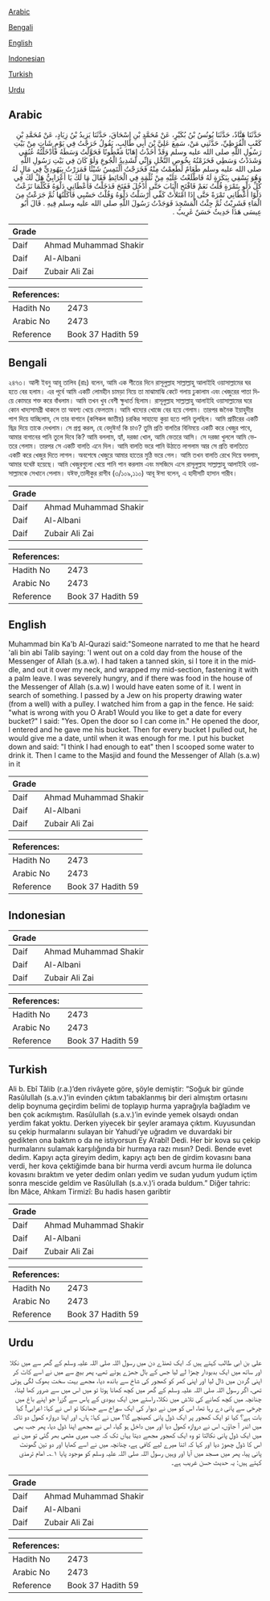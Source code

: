 [Arabic](#arabic)

[Bengali](#bengali)

[English](#english)

[Indonesian](#indonesian)

[Turkish](#turkish)

[Urdu](#urdu)

## Arabic


<div dir="rtl" lang="ar" style={{fontSize:'larger',backgroundColor:'#f8f9fa',padding:20}}>
حَدَّثَنَا هَنَّادٌ، حَدَّثَنَا يُونُسُ بْنُ بُكَيْرٍ، عَنْ مُحَمَّدِ بْنِ إِسْحَاقَ، حَدَّثَنَا يَزِيدُ بْنُ زِيَادٍ، عَنْ مُحَمَّدِ بْنِ كَعْبٍ الْقُرَظِيِّ، حَدَّثَنِي مَنْ، سَمِعَ عَلِيَّ بْنَ أَبِي طَالِبٍ، يَقُولُ خَرَجْتُ فِي يَوْمٍ شَاتٍ مِنْ بَيْتِ رَسُولِ اللَّهِ صلى الله عليه وسلم وَقَدْ أَخَذْتُ إِهَابًا مَعْطُونًا فَحَوَّلْتُ وَسَطَهُ فَأَدْخَلْتُهُ عُنُقِي وَشَدَدْتُ وَسَطِي فَحَزَمْتُهُ بِخُوصِ النَّخْلِ وَإِنِّي لَشَدِيدُ الْجُوعِ وَلَوْ كَانَ فِي بَيْتِ رَسُولِ اللَّهِ صلى الله عليه وسلم طَعَامٌ لَطَعِمْتُ مِنْهُ فَخَرَجْتُ أَلْتَمِسُ شَيْئًا فَمَرَرْتُ بِيَهُودِيٍّ فِي مَالٍ لَهُ وَهُوَ يَسْقِي بِبَكَرَةٍ لَهُ فَاطَّلَعْتُ عَلَيْهِ مِنْ ثُلْمَةٍ فِي الْحَائِطِ فَقَالَ مَا لَكَ يَا أَعْرَابِيُّ هَلْ لَكَ فِي كُلِّ دَلْوٍ بِتَمْرَةٍ قُلْتُ نَعَمْ فَافْتَحِ الْبَابَ حَتَّى أَدْخُلَ فَفَتَحَ فَدَخَلْتُ فَأَعْطَانِي دَلْوَهُ فَكُلَّمَا نَزَعْتُ دَلْوًا أَعْطَانِي تَمْرَةً حَتَّى إِذَا امْتَلأَتْ كَفِّي أَرْسَلْتُ دَلْوَهُ وَقُلْتُ حَسْبِي فَأَكَلْتُهَا ثُمَّ جَرَعْتُ مِنَ الْمَاءِ فَشَرِبْتُ ثُمَّ جِئْتُ الْمَسْجِدَ فَوَجَدْتُ رَسُولَ اللَّهِ صلى الله عليه وسلم فِيهِ ‏.‏ قَالَ أَبُو عِيسَى هَذَا حَدِيثٌ حَسَنٌ غَرِيبٌ ‏.‏
</div>
<div style={{backgroundColor:'#f8f9fa',padding:20, marginBottom: 10}}><table> <thead> <tr> <th>Grade</th> <th></th> </tr> </thead> <tbody> <tr><td>Daif</td><td>Ahmad Muhammad Shakir</td></tr><tr><td>Daif</td><td>Al-Albani</td></tr><tr><td>Daif</td><td>Zubair Ali Zai</td></tr></tbody></table><table> <thead> <tr> <th>References:</th> <th></th> </tr> </thead> <tbody><tr><td>Hadith No</td><td>2473</td></tr><tr><td>Arabic No</td><td>2473</td></tr><tr><td>Reference</td><td>Book 37 Hadith 59</td></tr></tbody></table></div>

## Bengali


<div dir="ltr" lang="bn" style={{fontSize:'larger',backgroundColor:'#f8f9fa',padding:20}}>
২৪৭৩। আলী ইবনু আবূ তালিব (রাঃ) বলেন, আমি এক শীতের দিনে রাসূলুল্লাহ সাল্লাল্লাহু আলাইহি ওয়াসাল্লামের ঘর হতে বের হলাম। এর পূর্বে আমি একটি লোমহীন চামড়া নিয়ে তা মাঝামাঝি কেটে গলায় ঢুকালাম এবং খেজুরের পাতা দিয়ে কোমরে শক্ত করে বাঁধলাম। আমি তখন খুব বেশী ক্ষুধার্ত ছিলাম। রাসূলুল্লাহ সাল্লাল্লাহু আলাইহি ওয়াসাল্লামের ঘরে কোন খাদ্যসামগ্রী থাকলে তা অবশ্য খেয়ে ফেলতাম। আমি খাদ্যের খোজে বের হয়ে গেলাম। তারপর জনৈক ইয়াহুদীর পাশ দিয়ে যাচ্ছিলাম, সে তার বাগানে (কপিকল জাতীয়) চরকির সাহায্যে কুয়া হতে পানি তুলছিল। আমি প্রাচীরের একটি ছিদ্র দিয়ে তাকে দেখলাম। সে প্রশ্ন করল, হে বেদুঈন! কি চাও? তুমি প্রতি বালতির বিনিময়ে একটি করে খেজুর পাবে, আমার বাগানের পানি তুলে দিবে কি? আমি বললাম, হ্যাঁ, দরজা খোল, আমি ভেতরে আসি। সে দরজা খুললে আমি ভেতরে গেলাম। তারপর সে একটি বালতি এনে দিল। আমি বালতি ভরে পানি উঠাতে লাগলাম আর সে প্রতি বালতিতে একটি করে খেজুর দিতে লাগল। অবশেষে খেজুরে আমার হাতের মুঠি ভরে গেল। আমি তখন বালতি রেখে দিয়ে বললাম, আমার যথেষ্ট হয়েছে। আমি খেজুরগুলো খেয়ে পানি পান করলাম এবং মসজিদে এসে রাসূলুল্লাহ সাল্লাল্লাহু আলাইহি ওয়াসাল্লামকে সেখানে পেলাম। যঈফ,তালীকুর রাগীব (৩/১০৯,১১০) আবূ ঈসা বলেন, এ হাদীসটি হাসান গারীব।
</div>
<div style={{backgroundColor:'#f8f9fa',padding:20, marginBottom: 10}}><table> <thead> <tr> <th>Grade</th> <th></th> </tr> </thead> <tbody> <tr><td>Daif</td><td>Ahmad Muhammad Shakir</td></tr><tr><td>Daif</td><td>Al-Albani</td></tr><tr><td>Daif</td><td>Zubair Ali Zai</td></tr></tbody></table><table> <thead> <tr> <th>References:</th> <th></th> </tr> </thead> <tbody><tr><td>Hadith No</td><td>2473</td></tr><tr><td>Arabic No</td><td>2473</td></tr><tr><td>Reference</td><td>Book 37 Hadith 59</td></tr></tbody></table></div>

## English


<div dir="ltr" lang="en" style={{fontSize:'larger',backgroundColor:'#f8f9fa',padding:20}}>
Muhammad bin Ka'b Al-Qurazi said:"Someone narrated to me that he heard 'ali bin abi Talib saying: 'I went out on a cold day from the house of the Messenger of Allah (s.a.w). I had taken a tanned skin, si I tore it in the middle, and out it over my neck, and wrapped my mid-section, fastening it with a palm leave. I was severely hungry, and if there was food in the house of the Messenger of Allah (s.a.w) I would have eaten some of it. I went in search of something. I passed by a Jew on his property drawing water (from a well) with a pulley. I watched him from a gap in the fence. He said: "what is wrong with you O Arab1 Would you like to get a date for every bucket?" I said: "Yes. Open the door so I can come in." He opened the door, I entered and he gave me his bucket. Then for every bucket I pulled out, he would give me a date, until when it was enough for me. I put his bucket down and said: "I think I had enough to eat" then I scooped some water to drink it. Then I came to the Masjid and found the Messenger of Allah (s.a.w) in it
</div>
<div style={{backgroundColor:'#f8f9fa',padding:20, marginBottom: 10}}><table> <thead> <tr> <th>Grade</th> <th></th> </tr> </thead> <tbody> <tr><td>Daif</td><td>Ahmad Muhammad Shakir</td></tr><tr><td>Daif</td><td>Al-Albani</td></tr><tr><td>Daif</td><td>Zubair Ali Zai</td></tr></tbody></table><table> <thead> <tr> <th>References:</th> <th></th> </tr> </thead> <tbody><tr><td>Hadith No</td><td>2473</td></tr><tr><td>Arabic No</td><td>2473</td></tr><tr><td>Reference</td><td>Book 37 Hadith 59</td></tr></tbody></table></div>

## Indonesian


<div dir="ltr" lang="id" style={{fontSize:'larger',backgroundColor:'#f8f9fa',padding:20}}>

</div>
<div style={{backgroundColor:'#f8f9fa',padding:20, marginBottom: 10}}><table> <thead> <tr> <th>Grade</th> <th></th> </tr> </thead> <tbody> <tr><td>Daif</td><td>Ahmad Muhammad Shakir</td></tr><tr><td>Daif</td><td>Al-Albani</td></tr><tr><td>Daif</td><td>Zubair Ali Zai</td></tr></tbody></table><table> <thead> <tr> <th>References:</th> <th></th> </tr> </thead> <tbody><tr><td>Hadith No</td><td>2473</td></tr><tr><td>Arabic No</td><td>2473</td></tr><tr><td>Reference</td><td>Book 37 Hadith 59</td></tr></tbody></table></div>

## Turkish


<div dir="ltr" lang="tr" style={{fontSize:'larger',backgroundColor:'#f8f9fa',padding:20}}>
Ali b. Ebî Tâlib (r.a.)’den rivâyete göre, şöyle demiştir: “Soğuk bir günde Rasûlullah (s.a.v.)’in evinden çıktım tabaklanmış bir deri almıştım ortasını delip boynuma geçirdim belimi de toplayıp hurma yaprağıyla bağladım ve ben çok acıkmıştım. Rasûlullah (s.a.v.)’in evinde yemek olsaydı ondan yerdim fakat yoktu. Derken yiyecek bir şeyler aramaya çıktım. Kuyusundan su çekip hurmalarını sulayan bir Yahudi’ye uğradım ve duvardaki bir gedikten ona baktım o da ne istiyorsun Ey A’rabî! Dedi. Her bir kova su çekip hurmalarını sulamak karşılığında bir hurmaya razı mısın? Dedi. Bende evet dedim. Kapıyı açta gireyim dedim, kapıyı açtı ben de girdim kovasını bana verdi, her kova çektiğimde bana bir hurma verdi avcum hurma ile dolunca kovasını bıraktım ve yeter dedim onları yedim ve sudan yudum yudum içtim sonra mescide geldim ve Rasûlullah (s.a.v.)’i orada buldum.” Diğer tahric: İbn Mâce, Ahkam Tirmizî: Bu hadis hasen garibtir
</div>
<div style={{backgroundColor:'#f8f9fa',padding:20, marginBottom: 10}}><table> <thead> <tr> <th>Grade</th> <th></th> </tr> </thead> <tbody> <tr><td>Daif</td><td>Ahmad Muhammad Shakir</td></tr><tr><td>Daif</td><td>Al-Albani</td></tr><tr><td>Daif</td><td>Zubair Ali Zai</td></tr></tbody></table><table> <thead> <tr> <th>References:</th> <th></th> </tr> </thead> <tbody><tr><td>Hadith No</td><td>2473</td></tr><tr><td>Arabic No</td><td>2473</td></tr><tr><td>Reference</td><td>Book 37 Hadith 59</td></tr></tbody></table></div>

## Urdu


<div dir="rtl" lang="ur" style={{fontSize:'larger',backgroundColor:'#f8f9fa',padding:20}}>
علی بن ابی طالب کہتے ہیں کہ ایک ٹھنڈے دن میں رسول اللہ صلی اللہ علیہ وسلم کے گھر سے میں نکلا اور ساتھ میں ایک بدبودار چمڑا لے لیا جس کے بال جھڑے ہوئے تھے، پھر بیچ سے میں نے اسے کاٹ کر اپنی گردن میں ڈال لیا اور اپنی کمر کو کھجور کی شاخ سے باندھ دیا، مجھے بہت سخت بھوک لگی ہوئی تھی، اگر رسول اللہ صلی اللہ علیہ وسلم کے گھر میں کچھ کھانا ہوتا تو میں اس میں سے ضرور کھا لیتا، چنانچہ میں کچھ کھانے کی تلاش میں نکلا، راستے میں ایک یہودی کے پاس سے گزرا جو اپنے باغ میں چرخی سے پانی دے رہا تھا، اس کو میں نے دیوار کی ایک سوراخ سے جھانکا تو اس نے کہا: اعرابی! کیا بات ہے؟ کیا تو ایک کھجور پر ایک ڈول پانی کھینچے گا؟ میں نے کہا: ہاں، اور اپنا دروازہ کھول دو تاکہ میں اندر آ جاؤں، اس نے دروازہ کھول دیا اور میں داخل ہو گیا، اس نے مجھے اپنا ڈول دیا، پھر جب بھی میں ایک ڈول پانی نکالتا تو وہ ایک کھجور مجھے دیتا یہاں تک کہ جب میری مٹھی بھر گئی تو میں نے اس کا ڈول چھوڑ دیا اور کہا کہ اتنا میرے لیے کافی ہے، چنانچہ میں نے اسے کھایا اور دو تین گھونٹ پانی پیا، پھر میں مسجد میں آیا اور وہیں رسول اللہ صلی اللہ علیہ وسلم کو موجود پایا ۱؎۔ امام ترمذی کہتے ہیں: یہ حدیث حسن غریب ہے۔
</div>
<div style={{backgroundColor:'#f8f9fa',padding:20, marginBottom: 10}}><table> <thead> <tr> <th>Grade</th> <th></th> </tr> </thead> <tbody> <tr><td>Daif</td><td>Ahmad Muhammad Shakir</td></tr><tr><td>Daif</td><td>Al-Albani</td></tr><tr><td>Daif</td><td>Zubair Ali Zai</td></tr></tbody></table><table> <thead> <tr> <th>References:</th> <th></th> </tr> </thead> <tbody><tr><td>Hadith No</td><td>2473</td></tr><tr><td>Arabic No</td><td>2473</td></tr><tr><td>Reference</td><td>Book 37 Hadith 59</td></tr></tbody></table></div>